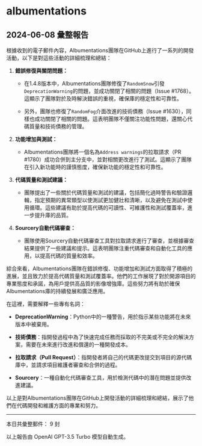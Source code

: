 # albumentations

## 2024-06-08 彙整報告

根據收到的電子郵件內容，Albumentations團隊在GitHub上進行了一系列的開發活動，以下是對這些活動的詳細梳理和總結：



1. **錯誤修復與關閉問題：**

   - 在1.4.8版本中，Albumentations團隊修復了`RandomSnow`引發`DeprecationWarning`的問題，並成功關閉了相關的問題（Issue #1768）。這顯示了團隊對於及時解決錯誤的重視，確保庫的穩定性和可靠性。

   - 另外，團隊也修復了`RandomFog`介面改進的技術債務（Issue #1630），同樣也成功關閉了相關的問題。這表明團隊不僅關注功能性問題，還關心代碼質量和技術債務的管理。



2. **功能增加與測試：**

   - Albumentations團隊將一個名為`Address warnings`的拉取請求（PR #1780）成功合併到主分支中，並對相關更改進行了測試。這顯示了團隊在引入新功能時的謹慎態度，確保新功能的穩定性和可靠性。

   

3. **代碼質量和測試建議：**

   - 團隊提出了一些關於代碼質量和測試的建議，包括簡化過時警告和驗證邏輯，指定預期的異常類型以使測試更加健壯和清晰，以及避免在測試中使用循環。這些建議有助於提高代碼的可讀性、可維護性和測試覆蓋率，進一步提升庫的品質。



4. **Sourcery自動代碼審查：**

   - 團隊使用Sourcery自動代碼審查工具對拉取請求進行了審查，並根據審查結果提供了一些建議和提示。這表明團隊注重代碼審查和自動化工具的應用，以提高代碼的質量和效率。



綜合來看，Albumentations團隊在錯誤修復、功能增加和測試方面取得了積極的進展，並且致力於提高代碼質量和測試覆蓋率。他們的工作展現了對於開源項目的專業態度和承諾，為用戶提供高品質的影像增強庫。這些努力將有助於確保Albumentations庫的持續發展和廣泛應用。



在這裡，需要解釋一些專有名詞：

- **DeprecationWarning**：Python中的一種警告，用於指示某些功能將在未來版本中被棄用。

- **技術債務**：指開發過程中為了快速完成任務而採取的不完美或不完全的解決方案，需要在未來進行改進和償還的一種開發成本。

- **拉取請求（Pull Request）**：指開發者將自己的代碼更改提交到項目的源代碼庫中，並請求項目維護者審查和合併的過程。

- **Sourcery**：一種自動化代碼審查工具，用於檢測代碼中的潛在問題並提供改進建議。



以上是對Albumentations團隊在GitHub上開發活動的詳細梳理和總結，展示了他們在代碼開發和維護方面的專業和努力。



---



本日共彙整郵件： 9 封



以上報告由 OpenAI GPT-3.5 Turbo 模型自動生成。